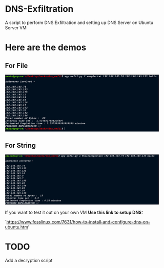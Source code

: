 # DNS-Exfiltration
A script to perform DNS Exfiltration and setting up DNS Server on Ubuntu Server VM

# Here are the demos
## For File
![File](imgs/file-exfil-demo.png)

## For String
![String](imgs/string-exfil-demo.png)

If you want to test it out on your own VM
**Use this link to setup DNS:** 

`https://www.fosslinux.com/7631/how-to-install-and-configure-dns-on-ubuntu.htm'

# TODO
Add a decryption script
